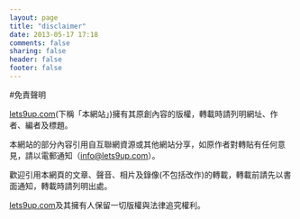 ```yaml
---
layout: page
title: "disclaimer"
date: 2013-05-17 17:18
comments: false
sharing: false
header: false
footer: false
---
```

#免責聲明

[lets9up.com](http://lets9up.com)(下稱「本網站」)擁有其原創內容的版權，轉載時請列明網址、作者、編者及標題。
 
本網站的部分內容引用自互聯網資源或其他網站分享，如原作者對轉貼有任何意見，請以電郵通知（[info@lets9up.com](mailto:info@lets9up.com)）。 
 
歡迎引用本網頁的文章、聲音、相片及錄像(不包括改作)的轉載，轉載前請先以書面通知，轉載時請列明出處。
 
[lets9up.com](lets9up.com)及其擁有人保留一切版權與法律追究權利。
